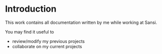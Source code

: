 Introduction
============

This work contains all documentation written by me while working at Sansi.

You may find it useful to

-   review/modify my previous projects
-   collaborate on my current projects
